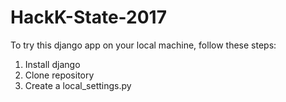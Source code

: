 # HackK-State-2017

To try this django app on your local machine, follow these steps:

1. Install django
2. Clone repository
3. Create a local_settings.py